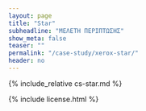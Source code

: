 ```yaml
---
layout: page
title: "Star"
subheadline: "ΜΕΛΕΤΗ ΠΕΡΙΠΤΩΣΗΣ"
show_meta: false
teaser: ""
permalink: "/case-study/xerox-star/"
header: no
---
```


{% include_relative cs-star.md %}

{% include license.html %}
